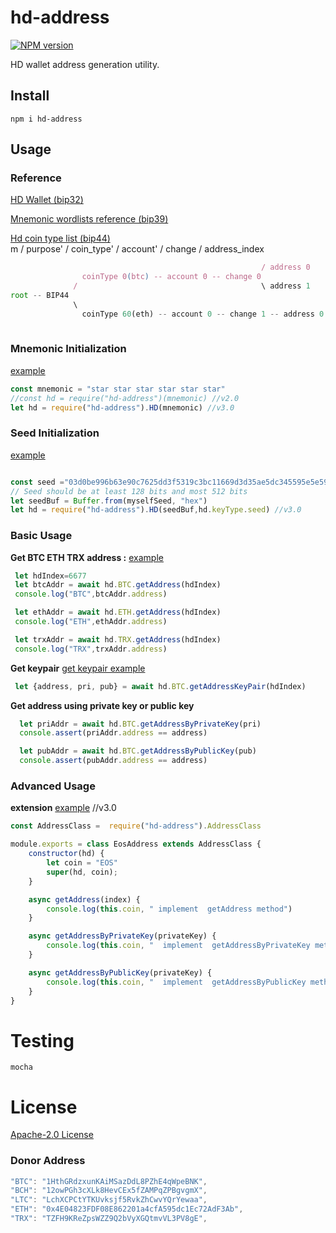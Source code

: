 # hd-address
[![NPM version](https://img.shields.io/npm/v/hd-address?style=flat-square)](https://www.npmjs.com/package/hd-address)

HD wallet address generation utility.

## Install
```
npm i hd-address
```
## Usage
### Reference 
[HD Wallet (bip32)](https://github.com/bitcoin/bips/blob/master/bip-0032/derivation.png)

[Mnemonic wordlists reference (bip39)](https://github.com/bitcoin/bips/blob/master/bip-0039/bip-0039-wordlists.md) 

[Hd coin type list (bip44)]( https://github.com/satoshilabs/slips/blob/master/slip-0044.md)  
m / purpose' / coin_type' / account' / change / address_index
```js
                                                        / address 0
                coinType 0(btc) -- account 0 -- change 0  
              /                                         \ address 1
root -- BIP44 
              \
                coinType 60(eth) -- account 0 -- change 1 -- address 0
                          
```
 

### Mnemonic Initialization
 [example](./example/mnemonic.js) 
```javascript
const mnemonic = "star star star star star star"
//const hd = require("hd-address")(mnemonic) //v2.0
let hd = require("hd-address").HD(mnemonic) //v3.0

```


### Seed Initialization 
 [example](./example/seed.js) 

```javascript 

const seed ="03d0be996b63e90c7625dd3f5319c3bc11669d3d35ae5dc345595e5e59be74084f"
// Seed should be at least 128 bits and most 512 bits
let seedBuf = Buffer.from(myselfSeed, "hex")
let hd = require("hd-address").HD(seedBuf,hd.keyType.seed) //v3.0

```


### Basic Usage


**Get BTC ETH TRX address :**
 [example](./example/mnemonic.js) 
```javascript
 let hdIndex=6677
 let btcAddr = await hd.BTC.getAddress(hdIndex)
 console.log("BTC",btcAddr.address)

 let ethAddr = await hd.ETH.getAddress(hdIndex)
 console.log("ETH",ethAddr.address)

 let trxAddr = await hd.TRX.getAddress(hdIndex)
 console.log("TRX",trxAddr.address)
```

**Get keypair**   [get keypair example](./test/index.getkeypair.test.js)
```js
 let {address, pri, pub} = await hd.BTC.getAddressKeyPair(hdIndex)
```

**Get address using private key or public key**
```js
  let priAddr = await hd.BTC.getAddressByPrivateKey(pri)
  console.assert(priAddr.address == address)

  let pubAddr = await hd.BTC.getAddressByPublicKey(pub)
  console.assert(pubAddr.address == address)
```

### Advanced Usage
**extension**  [example](./example/extension/index.js) //v3.0
```js 
const AddressClass =  require("hd-address").AddressClass

module.exports = class EosAddress extends AddressClass {
    constructor(hd) {
        let coin = "EOS"
        super(hd, coin);
    }

    async getAddress(index) {
        console.log(this.coin, " implement  getAddress method")
    }

    async getAddressByPrivateKey(privateKey) {
        console.log(this.coin, "  implement  getAddressByPrivateKey method")
    }

    async getAddressByPublicKey(privateKey) {
        console.log(this.coin, "  implement  getAddressByPublicKey method")
    }
}
```

# Testing

```shell
mocha 
```

# License

[Apache-2.0 License](./LICENSE)

### Donor Address
```js
"BTC": "1HthGRdzxunKAiMSazDdL8PZhE4qWpeBNK", 
"BCH": "12owPGh3cXLk8HevCEx5fZAMPqZPBgvgmX",
"LTC": "LchXCPCtYTKUvksjf5RvkZhCwvYQrYewaa",
"ETH": "0x4E04823FDF08E862201a4cfA595dc1Ec72AdF3Ab",
"TRX": "TZFH9KReZpsWZZ9Q2bVyXGQtmvVL3PV8gE",
```
